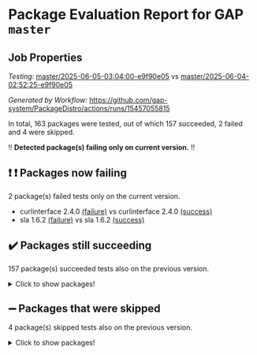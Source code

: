 # Package Evaluation Report for GAP `master`

## Job Properties

*Testing:* [master/2025-06-05-03:04:00-e9f90e05](https://github.com/gap-system/PackageDistro/blob/data/reports/master/2025-06-05-03:04:00-e9f90e05) vs [master/2025-06-04-02:52:25-e9f90e05](https://github.com/gap-system/PackageDistro/blob/data/reports/master/2025-06-04-02:52:25-e9f90e05)

*Generated by Workflow:* https://github.com/gap-system/PackageDistro/actions/runs/15457055815

In total, 163 packages were tested, out of which 157 succeeded, 2 failed and 4 were skipped.

:bangbang: **Detected package(s) failing only on current version.** :bangbang:

## :exclamation: :exclamation: Packages now failing

2 package(s) failed tests only on the current version.
- curlinterface 2.4.0 [(failure)](https://github.com/gap-system/PackageDistro/actions/runs/15457055815/job/43511418192) vs curlinterface 2.4.0 [(success)](https://github.com/gap-system/PackageDistro/actions/runs/15432178233/job/43432144012)
- sla 1.6.2 [(failure)](https://github.com/gap-system/PackageDistro/actions/runs/15457055815/job/43511418458) vs sla 1.6.2 [(success)](https://github.com/gap-system/PackageDistro/actions/runs/15432178233/job/43432144168)

## :heavy_check_mark: Packages still succeeding

157 package(s) succeeded tests also on the previous version.
<details><summary>Click to show packages!</summary>

- 4ti2interface 2024.11-01 [(success)](https://github.com/gap-system/PackageDistro/actions/runs/15457055815/job/43511418134)
- ace 5.7.0 [(success)](https://github.com/gap-system/PackageDistro/actions/runs/15457055815/job/43511418140)
- aclib 1.3.2 [(success)](https://github.com/gap-system/PackageDistro/actions/runs/15457055815/job/43511418139)
- agt 0.3.1 [(success)](https://github.com/gap-system/PackageDistro/actions/runs/15457055815/job/43511418132)
- alco 1.1.1 [(success)](https://github.com/gap-system/PackageDistro/actions/runs/15457055815/job/43511418142)
- alnuth 3.2.1 [(success)](https://github.com/gap-system/PackageDistro/actions/runs/15457055815/job/43511418136)
- anupq 3.3.1 [(success)](https://github.com/gap-system/PackageDistro/actions/runs/15457055815/job/43511418144)
- atlasrep 2.1.9 [(success)](https://github.com/gap-system/PackageDistro/actions/runs/15457055815/job/43511418143)
- autodoc 2025.05.09 [(success)](https://github.com/gap-system/PackageDistro/actions/runs/15457055815/job/43511418149)
- automata 1.16 [(success)](https://github.com/gap-system/PackageDistro/actions/runs/15457055815/job/43511418148)
- automgrp 1.3.3 [(success)](https://github.com/gap-system/PackageDistro/actions/runs/15457055815/job/43511418164)
- autpgrp 1.11.1 [(success)](https://github.com/gap-system/PackageDistro/actions/runs/15457055815/job/43511418151)
- cap 2025.04-04 [(success)](https://github.com/gap-system/PackageDistro/actions/runs/15457055815/job/43511418156)
- caratinterface 2.3.7 [(success)](https://github.com/gap-system/PackageDistro/actions/runs/15457055815/job/43511418146)
- cddinterface 2024.09.02 [(success)](https://github.com/gap-system/PackageDistro/actions/runs/15457055815/job/43511418147)
- circle 1.6.6 [(success)](https://github.com/gap-system/PackageDistro/actions/runs/15457055815/job/43511418152)
- classicpres 1.22 [(success)](https://github.com/gap-system/PackageDistro/actions/runs/15457055815/job/43511418162)
- cohomolo 1.6.11 [(success)](https://github.com/gap-system/PackageDistro/actions/runs/15457055815/job/43511418166)
- congruence 1.2.7 [(success)](https://github.com/gap-system/PackageDistro/actions/runs/15457055815/job/43511418167)
- corefreesub 0.6 [(success)](https://github.com/gap-system/PackageDistro/actions/runs/15457055815/job/43511418173)
- corelg 1.57 [(success)](https://github.com/gap-system/PackageDistro/actions/runs/15457055815/job/43511418191)
- crime 1.6 [(success)](https://github.com/gap-system/PackageDistro/actions/runs/15457055815/job/43511418171)
- crisp 1.4.6 [(success)](https://github.com/gap-system/PackageDistro/actions/runs/15457055815/job/43511418172)
- crypting 0.10.5 [(success)](https://github.com/gap-system/PackageDistro/actions/runs/15457055815/job/43511418185)
- cryst 4.1.27 [(success)](https://github.com/gap-system/PackageDistro/actions/runs/15457055815/job/43511418177)
- crystcat 1.1.10 [(success)](https://github.com/gap-system/PackageDistro/actions/runs/15457055815/job/43511418181)
- ctbllib 1.3.11 [(success)](https://github.com/gap-system/PackageDistro/actions/runs/15457055815/job/43511418200)
- cubefree 1.20 [(success)](https://github.com/gap-system/PackageDistro/actions/runs/15457055815/job/43511418195)
- cvec 2.8.3 [(success)](https://github.com/gap-system/PackageDistro/actions/runs/15457055815/job/43511418199)
- datastructures 0.3.1 [(success)](https://github.com/gap-system/PackageDistro/actions/runs/15457055815/job/43511418193)
- deepthought 1.0.8 [(success)](https://github.com/gap-system/PackageDistro/actions/runs/15457055815/job/43511418215)
- design 1.8.2 [(success)](https://github.com/gap-system/PackageDistro/actions/runs/15457055815/job/43511418218)
- difsets 2.3.1 [(success)](https://github.com/gap-system/PackageDistro/actions/runs/15457055815/job/43511418210)
- digraphs 1.10.0 [(success)](https://github.com/gap-system/PackageDistro/actions/runs/15457055815/job/43511418214)
- edim 1.3.8 [(success)](https://github.com/gap-system/PackageDistro/actions/runs/15457055815/job/43511418222)
- example 4.4.0 [(success)](https://github.com/gap-system/PackageDistro/actions/runs/15457055815/job/43511418208)
- examplesforhomalg 2023.10-01 [(success)](https://github.com/gap-system/PackageDistro/actions/runs/15457055815/job/43511418212)
- factint 1.6.3 [(success)](https://github.com/gap-system/PackageDistro/actions/runs/15457055815/job/43511418216)
- ferret 1.0.14 [(success)](https://github.com/gap-system/PackageDistro/actions/runs/15457055815/job/43511418668)
- fga 1.5.0 [(success)](https://github.com/gap-system/PackageDistro/actions/runs/15457055815/job/43511418213)
- fining 1.5.6 [(success)](https://github.com/gap-system/PackageDistro/actions/runs/15457055815/job/43511418223)
- float 1.0.7 [(success)](https://github.com/gap-system/PackageDistro/actions/runs/15457055815/job/43511418228)
- format 1.4.4 [(success)](https://github.com/gap-system/PackageDistro/actions/runs/15457055815/job/43511418252)
- forms 1.2.13 [(success)](https://github.com/gap-system/PackageDistro/actions/runs/15457055815/job/43511418230)
- fplsa 1.2.6 [(success)](https://github.com/gap-system/PackageDistro/actions/runs/15457055815/job/43511418229)
- fr 2.4.13 [(success)](https://github.com/gap-system/PackageDistro/actions/runs/15457055815/job/43511418231)
- francy 2.0.3 [(success)](https://github.com/gap-system/PackageDistro/actions/runs/15457055815/job/43511418253)
- fwtree 1.3 [(success)](https://github.com/gap-system/PackageDistro/actions/runs/15457055815/job/43511418238)
- gapdoc 1.6.7 [(success)](https://github.com/gap-system/PackageDistro/actions/runs/15457055815/job/43511418235)
- gauss 2024.11-01 [(success)](https://github.com/gap-system/PackageDistro/actions/runs/15457055815/job/43511418234)
- gaussforhomalg 2024.08-01 [(success)](https://github.com/gap-system/PackageDistro/actions/runs/15457055815/job/43511418244)
- gbnp 1.1.0 [(success)](https://github.com/gap-system/PackageDistro/actions/runs/15457055815/job/43511418251)
- generalizedmorphismsforcap 2025.02-01 [(success)](https://github.com/gap-system/PackageDistro/actions/runs/15457055815/job/43511418242)
- genss 1.6.9 [(success)](https://github.com/gap-system/PackageDistro/actions/runs/15457055815/job/43511418237)
- gradedmodules 2024.12-01 [(success)](https://github.com/gap-system/PackageDistro/actions/runs/15457055815/job/43511418248)
- gradedringforhomalg 2024.07-01 [(success)](https://github.com/gap-system/PackageDistro/actions/runs/15457055815/job/43511418236)
- grape 4.9.2 [(success)](https://github.com/gap-system/PackageDistro/actions/runs/15457055815/job/43511418239)
- groupoids 1.76 [(success)](https://github.com/gap-system/PackageDistro/actions/runs/15457055815/job/43511418258)
- grpconst 2.6.5 [(success)](https://github.com/gap-system/PackageDistro/actions/runs/15457055815/job/43511418255)
- guarana 0.96.3 [(success)](https://github.com/gap-system/PackageDistro/actions/runs/15457055815/job/43511418263)
- guava 3.20 [(success)](https://github.com/gap-system/PackageDistro/actions/runs/15457055815/job/43511418262)
- hap 1.66 [(success)](https://github.com/gap-system/PackageDistro/actions/runs/15457055815/job/43511418249)
- hapcryst 0.1.15 [(success)](https://github.com/gap-system/PackageDistro/actions/runs/15457055815/job/43511418257)
- hecke 1.5.4 [(success)](https://github.com/gap-system/PackageDistro/actions/runs/15457055815/job/43511418261)
- help 4.0 [(success)](https://github.com/gap-system/PackageDistro/actions/runs/15457055815/job/43511418275)
- homalg 2024.01-01 [(success)](https://github.com/gap-system/PackageDistro/actions/runs/15457055815/job/43511418243)
- homalgtocas 2023.11-01 [(success)](https://github.com/gap-system/PackageDistro/actions/runs/15457055815/job/43511418272)
- ibnp 0.15 [(success)](https://github.com/gap-system/PackageDistro/actions/runs/15457055815/job/43511418277)
- idrel 2.48 [(success)](https://github.com/gap-system/PackageDistro/actions/runs/15457055815/job/43511418266)
- images 1.3.3 [(success)](https://github.com/gap-system/PackageDistro/actions/runs/15457055815/job/43511418276)
- intpic 0.4.0 [(success)](https://github.com/gap-system/PackageDistro/actions/runs/15457055815/job/43511418282)
- io 4.9.1 [(success)](https://github.com/gap-system/PackageDistro/actions/runs/15457055815/job/43511418267)
- io_forhomalg 2023.02-04 [(success)](https://github.com/gap-system/PackageDistro/actions/runs/15457055815/job/43511418290)
- irredsol 1.4.4 [(success)](https://github.com/gap-system/PackageDistro/actions/runs/15457055815/job/43511418281)
- json 2.2.2 [(success)](https://github.com/gap-system/PackageDistro/actions/runs/15457055815/job/43511418288)
- jupyterkernel 1.5.1 [(success)](https://github.com/gap-system/PackageDistro/actions/runs/15457055815/job/43511418293)
- jupyterviz 1.5.6 [(success)](https://github.com/gap-system/PackageDistro/actions/runs/15457055815/job/43511418367)
- kan 1.37 [(success)](https://github.com/gap-system/PackageDistro/actions/runs/15457055815/job/43511418308)
- kbmag 1.5.11 [(success)](https://github.com/gap-system/PackageDistro/actions/runs/15457055815/job/43511418291)
- laguna 3.9.7 [(success)](https://github.com/gap-system/PackageDistro/actions/runs/15457055815/job/43511418292)
- liealgdb 2.2.1 [(success)](https://github.com/gap-system/PackageDistro/actions/runs/15457055815/job/43511418285)
- liepring 2.9.1 [(success)](https://github.com/gap-system/PackageDistro/actions/runs/15457055815/job/43511418320)
- liering 2.4.2 [(success)](https://github.com/gap-system/PackageDistro/actions/runs/15457055815/job/43511418322)
- linearalgebraforcap 2025.05-01 [(success)](https://github.com/gap-system/PackageDistro/actions/runs/15457055815/job/43511418299)
- lins 0.9 [(success)](https://github.com/gap-system/PackageDistro/actions/runs/15457055815/job/43511418307)
- localizeringforhomalg 2023.10-01 [(success)](https://github.com/gap-system/PackageDistro/actions/runs/15457055815/job/43511418301)
- loops 3.4.4 [(success)](https://github.com/gap-system/PackageDistro/actions/runs/15457055815/job/43511418300)
- lpres 1.1.1 [(success)](https://github.com/gap-system/PackageDistro/actions/runs/15457055815/job/43511418332)
- majoranaalgebras 1.5.2 [(success)](https://github.com/gap-system/PackageDistro/actions/runs/15457055815/job/43511418327)
- mapclass 1.4.6 [(success)](https://github.com/gap-system/PackageDistro/actions/runs/15457055815/job/43511418311)
- matgrp 0.71 [(success)](https://github.com/gap-system/PackageDistro/actions/runs/15457055815/job/43511418328)
- matricesforhomalg 2024.11-02 [(success)](https://github.com/gap-system/PackageDistro/actions/runs/15457055815/job/43511418342)
- modisom 3.0.0 [(success)](https://github.com/gap-system/PackageDistro/actions/runs/15457055815/job/43511418316)
- modulepresentationsforcap 2024.09-02 [(success)](https://github.com/gap-system/PackageDistro/actions/runs/15457055815/job/43511418343)
- modules 2024.12-01 [(success)](https://github.com/gap-system/PackageDistro/actions/runs/15457055815/job/43511418338)
- monoidalcategories 2025.03-02 [(success)](https://github.com/gap-system/PackageDistro/actions/runs/15457055815/job/43511418333)
- nconvex 2024.12-01 [(success)](https://github.com/gap-system/PackageDistro/actions/runs/15457055815/job/43511418357)
- nilmat 1.4.2 [(success)](https://github.com/gap-system/PackageDistro/actions/runs/15457055815/job/43511418349)
- nock 1.5 [(success)](https://github.com/gap-system/PackageDistro/actions/runs/15457055815/job/43511418363)
- normalizinterface 1.4.0 [(success)](https://github.com/gap-system/PackageDistro/actions/runs/15457055815/job/43511418356)
- nq 2.5.11 [(success)](https://github.com/gap-system/PackageDistro/actions/runs/15457055815/job/43511418359)
- numericalsgps 1.4.0 [(success)](https://github.com/gap-system/PackageDistro/actions/runs/15457055815/job/43511418353)
- openmath 11.5.3 [(success)](https://github.com/gap-system/PackageDistro/actions/runs/15457055815/job/43511418444)
- orb 5.0.0 [(success)](https://github.com/gap-system/PackageDistro/actions/runs/15457055815/job/43511418344)
- packagemanager 1.6.3 [(success)](https://github.com/gap-system/PackageDistro/actions/runs/15457055815/job/43511418337)
- patternclass 2.4.5 [(success)](https://github.com/gap-system/PackageDistro/actions/runs/15457055815/job/43511418364)
- permut 2.0.5 [(success)](https://github.com/gap-system/PackageDistro/actions/runs/15457055815/job/43511418355)
- polenta 1.3.11 [(success)](https://github.com/gap-system/PackageDistro/actions/runs/15457055815/job/43511418370)
- polymaking 0.8.7 [(success)](https://github.com/gap-system/PackageDistro/actions/runs/15457055815/job/43511418431)
- primgrp 3.4.4 [(success)](https://github.com/gap-system/PackageDistro/actions/runs/15457055815/job/43511418362)
- profiling 2.6.0 [(success)](https://github.com/gap-system/PackageDistro/actions/runs/15457055815/job/43511418351)
- qdistrnd 0.9.5 [(success)](https://github.com/gap-system/PackageDistro/actions/runs/15457055815/job/43511418425)
- qpa 1.35 [(success)](https://github.com/gap-system/PackageDistro/actions/runs/15457055815/job/43511418448)
- quagroup 1.8.4 [(success)](https://github.com/gap-system/PackageDistro/actions/runs/15457055815/job/43511418413)
- radiroot 2.9 [(success)](https://github.com/gap-system/PackageDistro/actions/runs/15457055815/job/43511418455)
- rcwa 4.7.1 [(success)](https://github.com/gap-system/PackageDistro/actions/runs/15457055815/job/43511418373)
- rds 1.8 [(success)](https://github.com/gap-system/PackageDistro/actions/runs/15457055815/job/43511418462)
- recog 1.4.4 [(success)](https://github.com/gap-system/PackageDistro/actions/runs/15457055815/job/43511418429)
- repndecomp 1.3.0 [(success)](https://github.com/gap-system/PackageDistro/actions/runs/15457055815/job/43511418372)
- repsn 3.1.2 [(success)](https://github.com/gap-system/PackageDistro/actions/runs/15457055815/job/43511418400)
- resclasses 4.7.3 [(success)](https://github.com/gap-system/PackageDistro/actions/runs/15457055815/job/43511418438)
- ringsforhomalg 2024.11-02 [(success)](https://github.com/gap-system/PackageDistro/actions/runs/15457055815/job/43511418415)
- sco 2023.08-01 [(success)](https://github.com/gap-system/PackageDistro/actions/runs/15457055815/job/43511418460)
- scscp 2.4.3 [(success)](https://github.com/gap-system/PackageDistro/actions/runs/15457055815/job/43511418411)
- semigroups 5.5.0 [(success)](https://github.com/gap-system/PackageDistro/actions/runs/15457055815/job/43511418445)
- sglppow 2.4 [(success)](https://github.com/gap-system/PackageDistro/actions/runs/15457055815/job/43511418643)
- sgpviz 0.999.6 [(success)](https://github.com/gap-system/PackageDistro/actions/runs/15457055815/job/43511418417)
- simpcomp 2.1.14 [(success)](https://github.com/gap-system/PackageDistro/actions/runs/15457055815/job/43511418472)
- singular 2024.06.03 [(success)](https://github.com/gap-system/PackageDistro/actions/runs/15457055815/job/43511418408)
- sl2reps 1.1 [(success)](https://github.com/gap-system/PackageDistro/actions/runs/15457055815/job/43511418449)
- smallantimagmas 0.4.1 [(success)](https://github.com/gap-system/PackageDistro/actions/runs/15457055815/job/43511418427)
- smallgrp 1.5.4 [(success)](https://github.com/gap-system/PackageDistro/actions/runs/15457055815/job/43511418414)
- smallsemi 0.7.2 [(success)](https://github.com/gap-system/PackageDistro/actions/runs/15457055815/job/43511418432)
- sonata 2.9.6 [(success)](https://github.com/gap-system/PackageDistro/actions/runs/15457055815/job/43511418470)
- sophus 1.27 [(success)](https://github.com/gap-system/PackageDistro/actions/runs/15457055815/job/43511418405)
- sotgrps 1.3 [(success)](https://github.com/gap-system/PackageDistro/actions/runs/15457055815/job/43511418433)
- spinsym 1.5.2 [(success)](https://github.com/gap-system/PackageDistro/actions/runs/15457055815/job/43511418418)
- standardff 1.0 [(success)](https://github.com/gap-system/PackageDistro/actions/runs/15457055815/job/43511418467)
- symbcompcc 1.3.2 [(success)](https://github.com/gap-system/PackageDistro/actions/runs/15457055815/job/43511418446)
- thelma 1.3 [(success)](https://github.com/gap-system/PackageDistro/actions/runs/15457055815/job/43511418434)
- tomlib 1.2.11 [(success)](https://github.com/gap-system/PackageDistro/actions/runs/15457055815/job/43511418459)
- toolsforhomalg 2025.05-01 [(success)](https://github.com/gap-system/PackageDistro/actions/runs/15457055815/job/43511418428)
- toric 1.9.6 [(success)](https://github.com/gap-system/PackageDistro/actions/runs/15457055815/job/43511418397)
- transgrp 3.6.5 [(success)](https://github.com/gap-system/PackageDistro/actions/runs/15457055815/job/43511418483)
- typeset 1.2.2 [(success)](https://github.com/gap-system/PackageDistro/actions/runs/15457055815/job/43511418443)
- ugaly 4.1.3 [(success)](https://github.com/gap-system/PackageDistro/actions/runs/15457055815/job/43511418486)
- unipot 1.6 [(success)](https://github.com/gap-system/PackageDistro/actions/runs/15457055815/job/43511418468)
- unitlib 4.2.0 [(success)](https://github.com/gap-system/PackageDistro/actions/runs/15457055815/job/43511418439)
- utils 0.89 [(success)](https://github.com/gap-system/PackageDistro/actions/runs/15457055815/job/43511418409)
- uuid 0.7 [(success)](https://github.com/gap-system/PackageDistro/actions/runs/15457055815/job/43511418422)
- walrus 0.9991 [(success)](https://github.com/gap-system/PackageDistro/actions/runs/15457055815/job/43511418452)
- wedderga 4.10.5 [(success)](https://github.com/gap-system/PackageDistro/actions/runs/15457055815/job/43511418441)
- wpe 0.8 [(success)](https://github.com/gap-system/PackageDistro/actions/runs/15457055815/job/43511418442)
- xmod 2.93 [(success)](https://github.com/gap-system/PackageDistro/actions/runs/15457055815/job/43511418407)
- xmodalg 1.32 [(success)](https://github.com/gap-system/PackageDistro/actions/runs/15457055815/job/43511418401)
- yangbaxter 0.10.6 [(success)](https://github.com/gap-system/PackageDistro/actions/runs/15457055815/job/43511418436)
- zeromqinterface 0.16 [(success)](https://github.com/gap-system/PackageDistro/actions/runs/15457055815/job/43511418457)
</details>

## :heavy_minus_sign: Packages that were skipped

4 package(s) skipped tests also on the previous version.
<details><summary>Click to show packages!</summary>

- browse 1.8.21 [(skipped)](https://github.com/gap-system/PackageDistro/actions/runs/15457055815/job/43511123870)
- itc 1.5.1 [(skipped)](https://github.com/gap-system/PackageDistro/actions/runs/15457055815/job/43511123870)
- polycyclic 2.16 [(skipped)](https://github.com/gap-system/PackageDistro/actions/runs/15457055815/job/43511123870)
- xgap 4.32 [(skipped)](https://github.com/gap-system/PackageDistro/actions/runs/15457055815/job/43511123870)
</details>

